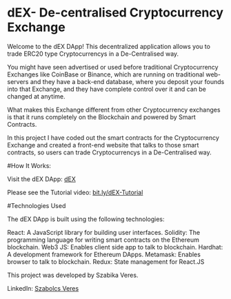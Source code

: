 
# dEX- De-centralised Cryptocurrency Exchange

Welcome to the dEX DApp! This decentralized application allows you to trade ERC20 type Cryptocurrencys in a De-Centralised way.


You might have seen advertised or used before traditional Cryptocurrency Exchanges like CoinBase or Binance, which are running on traditional web-servers and they have a back-end database, where you deposit your founds into that Exchange, and they have complete control over it and can be changed at anytime.  

What makes this Exchange different from other Cryptocurrency exchanges is that it runs completely on the Blockchain and powered by Smart Contracts.

In this project I have coded out the smart contracts for the Cryptocurrency Exchange and created a front-end website that talks to those smart contracts, so users can trade Cryptocurrencys in a De-Centralised way.


#How It Works:

Visit the dEX DApp: [dEX](http://floral-sun-8180.on.fleek.co/)

Please see the Tutorial video:
[bit.ly/dEX-Tutorial](https://www.loom.com/share/adefe26556c74dce9994dc3fe4afeaf2?sid=1d18719d-2953-4d00-aa44-092a0f38114f)



#Technologies Used

The dEX DApp is built using the following technologies:

React: A JavaScript library for building user interfaces.
Solidity: The programming language for writing smart contracts on the Ethereum blockchain.
Web3 JS: Enables client side app to talk to blockchain.
Hardhat: A development framework for Ethereum DApps.
Metamask: Enables browser to talk to blockchain.
Redux: State management for React.JS

This project was developed by Szabika Veres.

LinkedIn: [Szabolcs Veres](https://linkedin.com/in/szabolcsveres)




